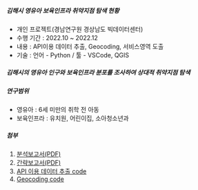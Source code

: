 ##### 김해시 영유아 보육인프라 취약지점 탐색 현황
 * 개인 프로젝트(경남연구원 경상남도 빅데이터센터)
 * 수행 기간 : 2022.10 ~ 2022.12
 * 내용 : API이용 데이터 추출, Geocoding, 서비스영역 도출
 * 기술 : 언어 - Python / 툴 - VSCode, QGIS

##### 김해시의 영유아 인구와 보육인프라 분포를 조사하여 상대적 취약지점 탐색

##### 연구범위
 * 영유아 : 6세 미만의 취학 전 아동
 * 보육인프라 : 유치원, 어린이집, 소아청소년과


##### 첨부
 1. [분석보고서(PDF)](Child_Infrastructure/Report.pdf)
 2. [간략보고서(PDF)](Child_Infrastructure/Report_brief.pdf)
 3. [API 이용 데이터 추출 code](Child_Infrastructure/API_extraction.ipynb)
 4. [Geocoding code](Child_Infrastructure/Code_for_geocoding.ipynb)

